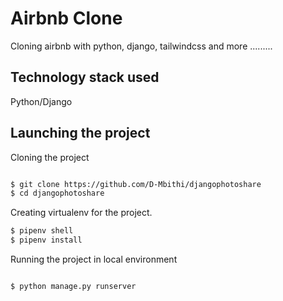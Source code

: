 # Airbnb Clone

Cloning airbnb with python, django, tailwindcss and more .........

## Technology stack used

Python/Django

## Launching the project
Cloning the project

```bash

$ git clone https://github.com/D-Mbithi/djangophotoshare
$ cd djangophotoshare

```

Creating virtualenv for the project.

```bash
$ pipenv shell
$ pipenv install
```

Running the project in local environment

```bash

$ python manage.py runserver

```
